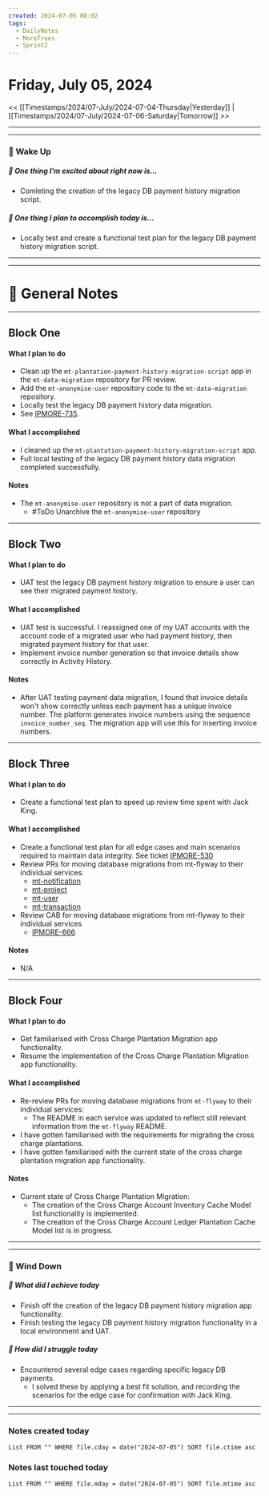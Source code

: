 ```yaml
---
created: 2024-07-05 08:02
tags:
  - DailyNotes
  - MoreTrees
  - Sprint2
---
```




#  Friday, July 05, 2024

<< [[Timestamps/2024/07-July/2024-07-04-Thursday|Yesterday]] | [[Timestamps/2024/07-July/2024-07-06-Saturday|Tomorrow]] >>

---
---
### 📅 Wake Up
##### 🙌 One thing I'm excited about right now is...
- Comleting  the creation of the legacy DB payment history migration script.

##### 🚀 One thing I plan to accomplish today is...
-  Locally test and create a functional test plan for the legacy DB payment history migration script.

---
---
# 📝 General Notes
---

## Block One
#### What I plan to do
- Clean up the `mt-plantation-payment-history-migration-script` app in the `mt-data-migration` repository for PR review.
- Add the `mt-anonymise-user` repository code to the `mt-data-migration` repository.
- Locally test the legacy DB payment history data migration.
- See [IPMORE-735](https://thehut.atlassian.net/browse/IPMORE-735).
#### What I accomplished
- I cleaned up the `mt-plantation-payment-history-migration-script` app.
- Full local testing of the legacy DB payment history data migration completed successfully.
#### Notes
- The `mt-anonymise-user` repository is not a part of data migration. 
	- #ToDo Unarchive the `mt-anonymise-user` repository
---
## Block Two
#### What I plan to do
- UAT test the legacy DB payment history migration to ensure a user can see their migrated payment history.
#### What I accomplished
- UAT test is successful. I reassigned one of my UAT accounts with the account code of a migrated user who had payment history, then migrated payment history for that user.
- Implement invoice number generation so that invoice details show correctly in Activity History.
#### Notes
- After UAT testing payment data migration, I found that invoice details won't show correctly unless each payment has a unique invoice number. The platform generates invoice numbers using the sequence `invoice_number_seq`. The migration app will use this for inserting invoice numbers.
---
## Block Three
#### What I plan to do
- Create a functional test plan to speed up review time spent with Jack King.
#### What I accomplished
- Create a functional test plan for all edge cases and main scenarios required to maintain data integrity. See ticket [IPMORE-530](https://thehut.atlassian.net/browse/IPMORE-530)
- Review PRs for moving database migrations from mt-flyway to their individual services:
	- [mt-notification](https://github.com/THG-More-Trees/mt-notification-management-service/pull/109 "https://github.com/thg-more-trees/mt-notification-management-service/pull/109")
	- [mt-project](https://github.com/THG-More-Trees/mt-project-management-service/pull/173)
	- [mt-user](https://github.com/THG-More-Trees/mt-user-management-service/pull/485)
	- [mt-transaction](https://github.com/THG-More-Trees/mt-transaction-management-service/pull/477)
- Review CAB for moving database migrations from mt-flyway to their individual services
	- [IPMORE-666](https://thehut.atlassian.net/browse/IPMORE-666)
#### Notes
- N/A
---
## Block Four
#### What I plan to do
- Get familiarised with Cross Charge Plantation Migration app functionality.
- Resume the implementation of the Cross Charge Plantation Migration app functionality.
#### What I accomplished
- Re-review PRs for moving database migrations from `mt-flyway` to their individual services:
	- The README in each service was updated to reflect still relevant information from the `mt-flyway` README.
- I have gotten familiarised with the requirements for migrating the cross charge plantations.
- I have gotten familiarised with the current state of the cross charge plantation migration app functionality.
#### Notes
- Current state of Cross Charge Plantation Migration:
	- The creation of the Cross Charge Account Inventory Cache Model list functionality is implemented.
	- The creation of the Cross Charge Account Ledger Plantation Cache Model list is in progress.

---
---
### 📅 Wind Down
##### 🙌 What did I achieve today
- Finish off the creation of the legacy DB payment history migration app functionality.
- Finish testing the legacy DB payment history migration functionality in a local environment and UAT.

##### 🚀 How did I struggle today
* Encountered several edge cases regarding specific legacy DB payments.
	* I solved these by applying a best fit solution, and recording the scenarios for the edge case for confirmation with Jack King.

---
---
### Notes created today
```dataview
List FROM "" WHERE file.cday = date("2024-07-05") SORT file.ctime asc
```

### Notes last touched today
```dataview
List FROM "" WHERE file.mday = date("2024-07-05") SORT file.mtime asc
```